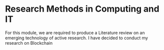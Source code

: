 # Research Methods in Computing and IT
For this module, we are required to produce a Literature review on an emerging technology of active research. I have decided to conduct my research on Blockchain
 
